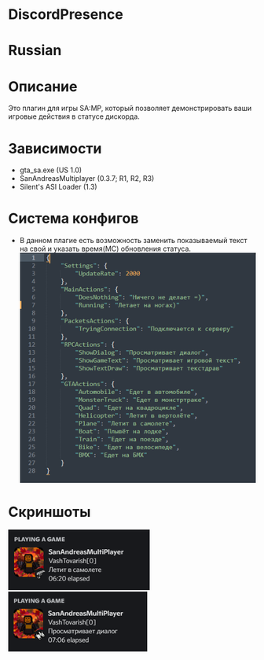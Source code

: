 # DiscordPresence

# Russian
# Описание
Это плагин для игры SA:MP, который позволяет демонстрировать ваши игровые действия в статусе дискорда.
# Зависимости
- gta_sa.exe (US 1.0)
- SanAndreasMultiplayer (0.3.7; R1, R2, R3)
- Silent's ASI Loader (1.3)
# Система конфигов
- В данном плагие есть возможность заменить показываемый текст на свой и указать время(МС) обновления статуса.
![](https://github.com/sizeoftrickster/DiscordPresence/blob/main/assets/Config.png)
# Скриншоты
![](https://github.com/sizeoftrickster/DiscordPresence/blob/main/assets/First.png)
![](https://github.com/sizeoftrickster/DiscordPresence/blob/main/assets/Second.png)

